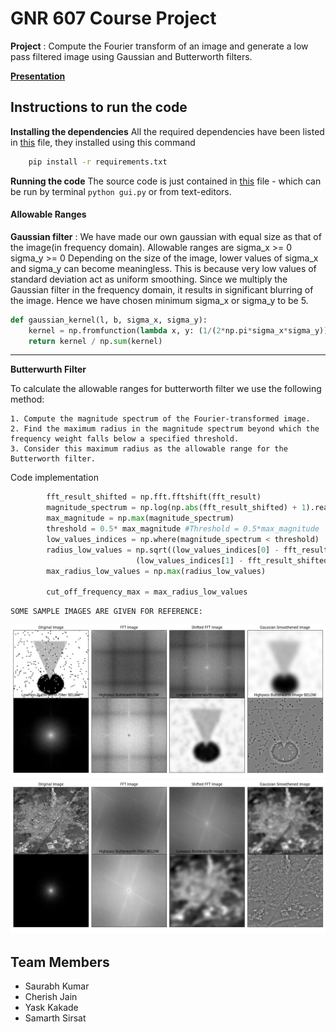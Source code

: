 # GNR 607 Course Project

**Project** : Compute the Fourier transform of an image and generate a low
pass filtered image using Gaussian and Butterworth filters.

**[Presentation](GNR_607_ppt.pdf)**

## Instructions to run the code

**Installing the dependencies**
All the required dependencies have been listed in [this](requirements.txt) file, they installed using this command
```zsh
    pip install -r requirements.txt
```
**Running the code**
The source code is just contained in [this](GUI.py) file - which can be run by terminal ```python gui.py``` or from text-editors.

#### Allowable Ranges
**Gaussian filter** : We have made our own gaussian with equal size as that of the image(in frequency domain). Allowable ranges are
    sigma_x >= 0
    sigma_y >= 0
Depending on the size of the image, lower values of sigma_x and sigma_y can become meaningless. This is because very low values of standard deviation act as uniform smoothing. Since we multiply the Gaussian filter in the frequency domain, it results in significant blurring of the image. Hence we have chosen minimum sigma_x or sigma_y to be 5.

```python
def gaussian_kernel(l, b, sigma_x, sigma_y):
    kernel = np.fromfunction(lambda x, y: (1/(2*np.pi*sigma_x*sigma_y)) * np.exp(-((x-(l-1)/2)**2/(2*sigma_x**2) + (y-(b-1)/2)**2/(2*sigma_y**2))), (l, b))
    return kernel / np.sum(kernel)
```
    
--- 

**Butterwurth Filter**

To calculate the allowable ranges for butterworth filter we use the following method:

    1. Compute the magnitude spectrum of the Fourier-transformed image.
    2. Find the maximum radius in the magnitude spectrum beyond which the frequency weight falls below a specified threshold.
    3. Consider this maximum radius as the allowable range for the Butterworth filter.

Code implementation

```python
        fft_result_shifted = np.fft.fftshift(fft_result)
        magnitude_spectrum = np.log(np.abs(fft_result_shifted) + 1).real
        max_magnitude = np.max(magnitude_spectrum)
        threshold = 0.5* max_magnitude #Threshold = 0.5*max_magnitude
        low_values_indices = np.where(magnitude_spectrum < threshold)
        radius_low_values = np.sqrt((low_values_indices[0] - fft_result_shifted.shape[0] // 2)**2 +
                            (low_values_indices[1] - fft_result_shifted.shape[1] // 2)**2)
        max_radius_low_values = np.max(radius_low_values)

        cut_off_frequency_max = max_radius_low_values
```

```
SOME SAMPLE IMAGES ARE GIVEN FOR REFERENCE:
```
![Alt text](image.png)
![Alt text](image-1.png)


## Team Members
- Saurabh Kumar 
- Cherish Jain 
- Yask Kakade
- Samarth Sirsat
